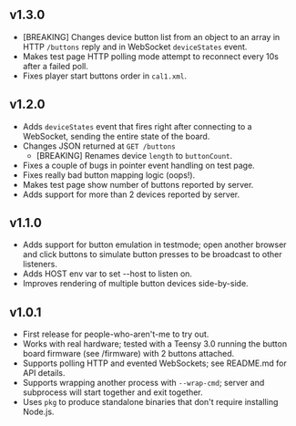 ## v1.3.0

- [BREAKING] Changes device button list from an object to an array in HTTP
  `/buttons` reply and in WebSocket `deviceStates` event.
- Makes test page HTTP polling mode attempt to reconnect every 10s after a failed
  poll.
- Fixes player start buttons order in `cal1.xml`.

## v1.2.0

- Adds `deviceStates` event that fires right after connecting to a WebSocket,
  sending the entire state of the board.
- Changes JSON returned at `GET /buttons`
  - [BREAKING] Renames device `length` to `buttonCount`.
- Fixes a couple of bugs in pointer event handling on test page.
- Fixes really bad button mapping logic (oops!).
- Makes test page show number of buttons reported by server.
- Adds support for more than 2 devices reported by server.

## v1.1.0

- Adds support for button emulation in testmode; open another browser and click
  buttons to simulate button presses to be broadcast to other listeners.
- Adds HOST env var to set --host to listen on.
- Improves rendering of multiple button devices side-by-side.

## v1.0.1

- First release for people-who-aren't-me to try out.
- Works with real hardware; tested with a Teensy 3.0 running the button board
  firmware (see /firmware) with 2 buttons attached.
- Supports polling HTTP and evented WebSockets; see README.md for API details.
- Supports wrapping another process with `--wrap-cmd`; server and subprocess
  will start together and exit together.
- Uses `pkg` to produce standalone binaries that don't require installing
  Node.js.
